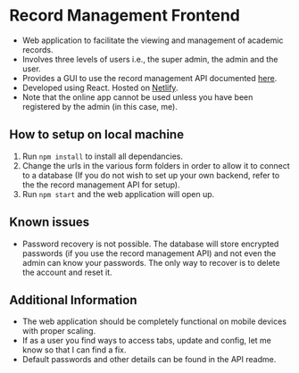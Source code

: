 # Record Management Frontend

- Web application to facilitate the viewing and management of academic records.
- Involves three levels of users i.e., the super admin, the admin and the user.
- Provides a GUI to use the record management API documented [here](https://github.com/Abhijith-TR/Record-Management-Backend).
- Developed using React. Hosted on [Netlify](https://irm-system.netlify.app/).
- Note that the online app cannot be used unless you have been registered by the admin (in this case, me).

## How to setup on local machine

1. Run `npm install` to install all dependancies.
2. Change the urls in the various form folders in order to allow it to connect to a database (If you do not wish to set up your own backend, refer to the the record management API for setup).
3. Run `npm start` and the web application will open up.

## Known issues

- Password recovery is not possible. The database will store encrypted passwords (if you use the record management API) and not even the admin can know your passwords. The only way to recover is to delete the account and reset it.

## Additional Information

- The web application should be completely functional on mobile devices with proper scaling.
- If as a user you find ways to access tabs, update and config, let me know so that I can find a fix.
- Default passwords and other details can be found in the API readme.
